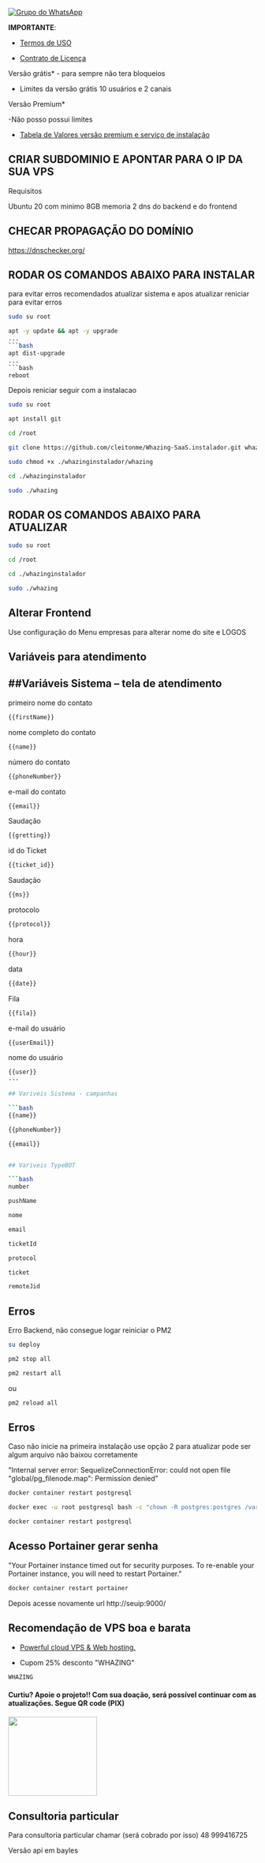 [![Grupo do WhatsApp](https://img.shields.io/badge/WhatsApp-Grupo%20Whazing-brightgreen.svg)](https://chat.whatsapp.com/KAk11eaAfRu6Bp13wQX6MB)

**IMPORTANTE**: 

- [Termos de USO](https://github.com/cleitonme/Whazing-SaaS/blob/main/docs/TermosdeUso.md)

- [Contrato de Licença](https://github.com/cleitonme/Whazing-SaaS/blob/main/LICENSE)



Versão grátis* - para sempre não tera bloqueios

- Limites da versão grátis 10 usuários e 2 canais


Versão Premium*

-Não posso possui limites

-  [Tabela de Valores versão premium e serviço de instalação](https://github.com/cleitonme/Whazing-SaaS/blob/main/docs/TabeladeValores.md)

## CRIAR SUBDOMINIO E APONTAR PARA O IP DA SUA VPS

Requisitos

Ubuntu 20 com minimo 8GB memoria
2 dns do backend e do frontend


## CHECAR PROPAGAÇÃO DO DOMÍNIO

https://dnschecker.org/

## RODAR OS COMANDOS ABAIXO PARA INSTALAR

para evitar erros recomendados atualizar sistema e apos atualizar reniciar para evitar erros
```bash
sudo su root
```
```bash
apt -y update && apt -y upgrade
...
```bash
apt dist-upgrade
...
```bash
reboot
```
 
Depois reniciar seguir com a instalacao
```bash
sudo su root
```
```bash
apt install git
```
```bash
cd /root
```
```bash
git clone https://github.com/cleitonme/Whazing-SaaS.instalador.git whazinginstalador
```
```bash
sudo chmod +x ./whazinginstalador/whazing
```
```bash
cd ./whazinginstalador
```
```bash
sudo ./whazing
```

## RODAR OS COMANDOS ABAIXO PARA ATUALIZAR
```bash
sudo su root
```
```bash
cd /root
```
```bash
cd ./whazinginstalador
```
```bash
sudo ./whazing
```

## Alterar Frontend

Use configuração do Menu empresas para alterar nome do site e LOGOS 

## Variáveis para atendimento

##Variáveis Sistema – tela de atendimento
--
primeiro nome do contato
```bash
{{firstName}}
```
nome completo do contato
```bash
{{name}}
```
número do contato
```bash
{{phoneNumber}}
```
e-mail do contato
```bash
{{email}}
```
Saudação
```bash
{{gretting}}
```
id do Ticket
```bash
{{ticket_id}}
```
Saudação
```bash
{{ms}}
```
protocolo
```bash
{{protocol}}
```
hora
```bash
{{hour}}
```
data
```bash
{{date}}
```
Fila 
```bash
{{fila}}
```
e-mail do usuário
```bash
{{userEmail}}
```
nome do usuário
```bash
{{user}}
---

## Variveis Sistema - campanhas

```bash
{{name}}
```
```bash
{{phoneNumber}}
```
```bash
{{email}}
```
```bash

## Variveis TypeBOT

```bash
number
```
```bash
pushName
```
```bash
nome
```
```bash
email
```
```bash
ticketId
```
```bash
protocol
```
```bash
ticket
```
```bash
remoteJid
```

## Erros
Erro Backend, não consegue logar
reiniciar o PM2

```bash
su deploy
```
```bash
pm2 stop all
```
```bash
pm2 restart all
```
ou
```bash
pm2 reload all
```
## Erros

Caso não inicie na primeira instalação use opção 2 para atualizar pode ser algum arquivo não baixou corretamente

"Internal server error: SequelizeConnectionError: could not open file \"global/pg_filenode.map\": Permission denied"

```bash
docker container restart postgresql
```
```bash
docker exec -u root postgresql bash -c "chown -R postgres:postgres /var/lib/postgresql/data"
```
```bash
docker container restart postgresql
```

## Acesso Portainer gerar senha
"Your Portainer instance timed out for security purposes. To re-enable your Portainer instance, you will need to restart Portainer."

```bash
docker container restart portainer
```

Depois acesse novamente url http://seuip:9000/

## Recomendação de VPS boa e barata

-  [Powerful cloud VPS & Web hosting.](https://control.peramix.com/?affid=58)

- Cupom 25% desconto "WHAZING"

```bash
WHAZING
```

#### Curtiu? Apoie o projeto!! Com sua doação, será possível continuar com as atualizações. Segue QR code (PIX)  

[<img src="donate.jpg" height="160" width="180"/>](donate.jpg)

## Consultoria particular

Para consultoria particular chamar (será cobrado por isso) 48 999416725 

Versão api em bayles
